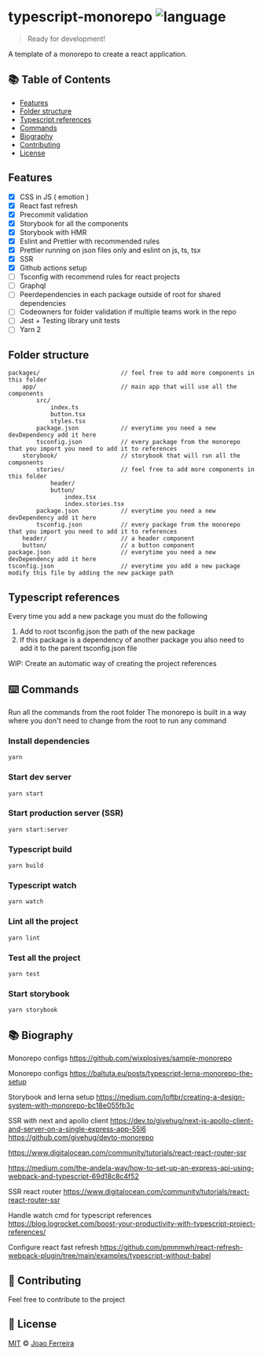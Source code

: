 # typescript-monorepo ![language](https://img.shields.io/badge/language-typescript-blue.svg)

> Ready for development!

A template of a monorepo to create a react application.

## :books: Table of Contents

- [Features](#features)
- [Folder structure](#folder-structure)
- [Typescript references](#typescript-references)
- [Commands](#keyboard-commands)
- [Biography](#books-biography)
- [Contributing](#memo-contributing)
- [License](#scroll-license)

## Features

- [x] CSS in JS ( emotion )
- [x] React fast refresh
- [x] Precommit validation
- [x] Storybook for all the components
- [x] Storybook with HMR
- [x] Eslint and Prettier with recommended rules
- [x] Prettier running on json files only and eslint on js, ts, tsx
- [x] SSR
- [x] Github actions setup
- [ ] Tsconfig with recommend rules for react projects
- [ ] Graphql
- [ ] Peerdependencies in each package outside of root for shared dependencies
- [ ] Codeowners for folder validation if multiple teams work in the repo
- [ ] Jest + Testing library unit tests
- [ ] Yarn 2

## Folder structure
```
packages/                       // feel free to add more components in this folder
    app/                        // main app that will use all the components
        src/
            index.ts
            button.tsx
            styles.tsx
        package.json            // everytime you need a new devDependency add it here
        tsconfig.json           // every package from the monorepo that you import you need to add it to references
    storybook/                  // storybook that will run all the components
        stories/                // feel free to add more components in this folder
            header/
            button/
                index.tsx
                index.stories.tsx
        package.json            // everytime you need a new devDependency add it here
        tsconfig.json           // every package from the monorepo that you import you need to add it to references
    header/                     // a header component
    button/                     // a button component
package.json                    // everytime you need a new devDependency add it here
tsconfig.json                   // everytime you add a new package modify this file by adding the new package path
```
## Typescript references

Every time you add a new package you must do the following

1. Add to root tsconfig.json the path of the new package
2. If this package is a dependency of another package you also need to add it to the parent tsconfig.json file

WIP: Create an automatic way of creating the project references

## :keyboard: Commands

Run all the commands from the root folder
The monorepo is built in a way where you don't need to change from the root to run any command

### Install dependencies
```
yarn
```

### Start dev server
```
yarn start
```

### Start production server (SSR)
```
yarn start:server
```

### Typescript build
```
yarn build
```

### Typescript watch
```
yarn watch
```

### Lint all the project
```
yarn lint
```

### Test all the project
```
yarn test
```

### Start storybook
```
yarn storybook
```

## :books: Biography

Monorepo configs
https://github.com/wixplosives/sample-monorepo

Monorepo configs
https://baltuta.eu/posts/typescript-lerna-monorepo-the-setup

Storybook and lerna setup
https://medium.com/loftbr/creating-a-design-system-with-monorepo-bc18e055fb3c

SSR with next and apollo client
https://dev.to/givehug/next-js-apollo-client-and-server-on-a-single-express-app-55l6
https://github.com/givehug/devto-monorepo

https://www.digitalocean.com/community/tutorials/react-react-router-ssr

https://medium.com/the-andela-way/how-to-set-up-an-express-api-using-webpack-and-typescript-69d18c8c4f52

SSR react router
https://www.digitalocean.com/community/tutorials/react-react-router-ssr

Handle watch cmd for typescript references
https://blog.logrocket.com/boost-your-productivity-with-typescript-project-references/

Configure react fast refresh
https://github.com/pmmmwh/react-refresh-webpack-plugin/tree/main/examples/typescript-without-babel


## :memo: Contributing

Feel free to contribute to the project

## :scroll: License

[MIT](LICENSE) © [Joao Ferreira](https://github.com/joaopedrodcf/)

